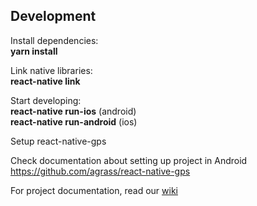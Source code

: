## Development 

Install dependencies:  
**yarn install**

Link native libraries:  
**react-native link**

Start developing:  
**react-native run-ios** (android)  
**react-native run-android** (ios)  

Setup react-native-gps

Check documentation about setting up project in Android  
https://github.com/agrass/react-native-gps


For project documentation, read our [wiki](https://github.com/rikulaa/BarAdventure/wiki)
